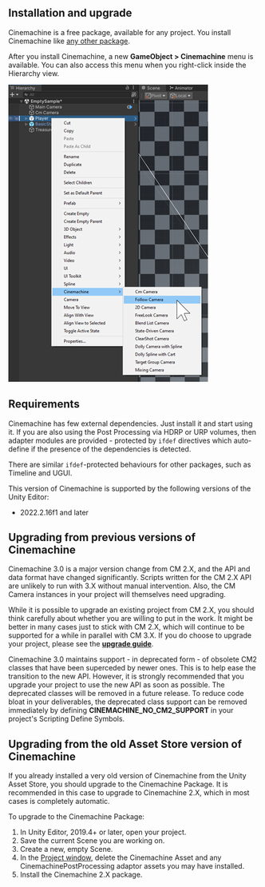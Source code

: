 ## Installation and upgrade

Cinemachine is a free package, available for any project. You install Cinemachine like [any other package](https://docs.unity3d.com/Manual/upm-ui.html).

After you install Cinemachine, a new __GameObject > Cinemachine__ menu is available. You can also access this menu when you right-click inside the Hierarchy view.

![Cinemachine menu in the Unity Editor](images/CinemachineMenu.png)

## Requirements

Cinemachine has few external dependencies. Just install it and start using it. If you are also using the Post Processing via HDRP or URP volumes, then adapter modules are provided - protected by `ifdef` directives which auto-define if the presence of the dependencies is detected.

There are similar `ifdef`-protected behaviours for other packages, such as Timeline and UGUI.

This version of Cinemachine is supported by the following versions of the Unity Editor:

* 2022.2.16f1 and later

## Upgrading from previous versions of Cinemachine

Cinemachine 3.0 is a major version change from CM 2.X, and the API and data format have changed significantly. Scripts written for the CM 2.X API are unlikely to run with 3.X without manual intervention. Also, the CM Camera instances in your project will themselves need upgrading.

While it is possible to upgrade an existing project from CM 2.X, you should think carefully about whether you are willing to put in the work. It might be better in many cases just to stick with CM 2.X, which will continue to be supported for a while in parallel with CM 3.X.  If you do choose to upgrade your project, please see the [**upgrade guide**](CinemachineUpgradeFrom2.md).

Cinemachine 3.0 maintains support - in deprecated form - of obsolete CM2 classes that have been superceded by newer ones.  This is to help ease the transition to the new API.  However, it is strongly recommended that you upgrade your project to use the new API as soon as possible.  The deprecated classes will be removed in a future release.  To reduce code bloat in your deliverables, the deprecated class support can be removed immediately by defining **CINEMACHINE_NO_CM2_SUPPORT** in your project's Scripting Define Symbols.

## Upgrading from the old Asset Store version of Cinemachine

If you already installed a very old version of Cinemachine from the Unity Asset Store, you should upgrade to the Cinemachine Package. It is recommended in this case to upgrade to Cinemachine 2.X, which in most cases is completely automatic.

To upgrade to the Cinemachine Package:

1. In Unity Editor, 2019.4+ or later, open your project.
2. Save the current Scene you are working on.
3. Create a new, empty Scene.
4. In the [Project window](https://docs.unity3d.com/Manual/ProjectView.html), delete the Cinemachine Asset and any CinemachinePostProcessing adaptor assets you may have installed.
5. Install the Cinemachine 2.X package.
